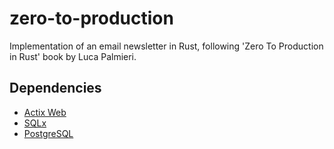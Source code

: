 # zero-to-production

Implementation of an email newsletter in Rust, following 'Zero To Production in Rust'
book by Luca Palmieri.

## Dependencies
 - [Actix Web](https://actix.rs/)
 - [SQLx](https://crates.io/crates/sqlx)
 - [PostgreSQL](https://www.postgresql.org/)

